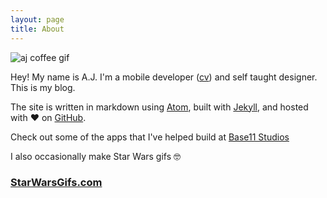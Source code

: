 ```yaml
---
layout: page
title: About
---
```


![aj coffee gif](../images/bearded-coffee-gif.gif)

Hey!  My name is A.J.  I'm a mobile developer ([cv](/cv/)) and self taught designer.  This is my blog.

The site is written in markdown using [Atom](https://atom.io/), built with [Jekyll](https://jekyllrb.com/), and hosted with ❤️ on [GitHub](https://pages.github.com/).

Check out some of the apps that I've helped build at [Base11 Studios](https://base11studios.com/portfolio/)

I also occasionally make Star Wars gifs 🤓

### [StarWarsGifs.com](http://starwarsgifs.com/)
